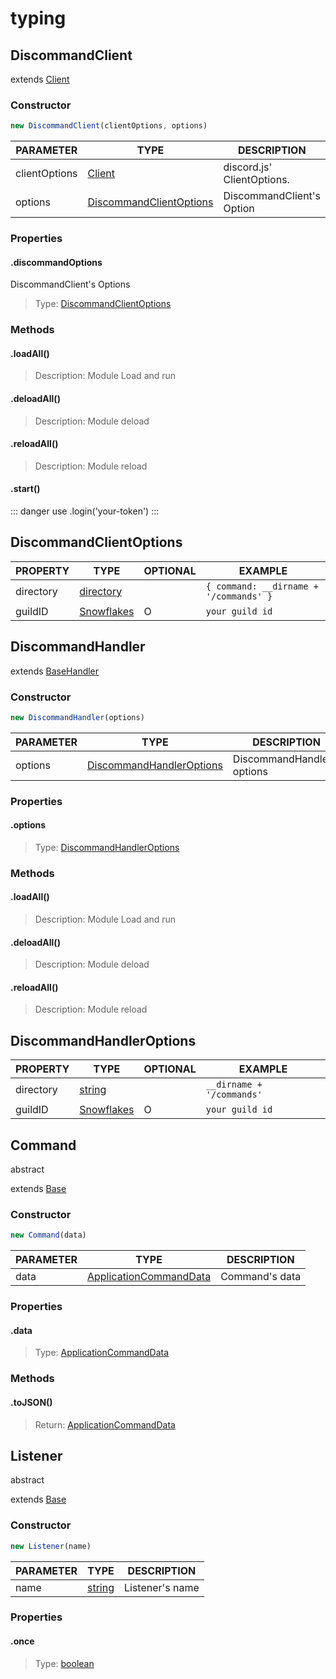 # typing

## DiscommandClient

extends [Client](https://discord.js.org/#/docs/discord.js/main/class/Client)

### Constructor

```js
new DiscommandClient(clientOptions, options)
```

| PARAMETER     | TYPE                                                                            | DESCRIPTION                |
| ------------- | ------------------------------------------------------------------------------- | -------------------------- |
| clientOptions | [Client](https://discord.js.org/#/docs/discord.js/stable/typedef/ClientOptions) | discord.js' ClientOptions. |
| options       | [DiscommandClientOptions](#discommandclientoptions)                             | DiscommandClient's Option  |

### Properties

#### .discommandOptions

DiscommandClient's Options

> Type: <a href="#discommandclientoptions">DiscommandClientOptions</a>

### Methods

#### .loadAll()

> Description: Module Load and run

#### .deloadAll()

> Description: Module deload

#### .reloadAll()

> Description: Module reload

#### .start() <Badge type="danger" text="DEPRECATED" vertical="bottom" />

::: danger
use .login('your-token')
:::

## DiscommandClientOptions

| PROPERTY  | TYPE                                                                                  | OPTIONAL | EXAMPLE                                |
| --------- | ------------------------------------------------------------------------------------- | -------- | -------------------------------------- |
| directory | [directory](https://github.com/discommand/discommand/blob/main/src/types/index.ts#L5) |          | `{ command: __dirname + '/commands' }` |
| guildID   | [Snowflakes](https://discord.com/developers/docs/reference#snowflakes)                | O        | `your guild id`                        |

## DiscommandHandler

extends [BaseHandler](https://github.com/discommand/discommand/blob/main/packages/discommand/src/Bases/BaseHandler.ts)

### Constructor

```js
new DiscommandHandler(options)
```

| PARAMETER | TYPE                                                  | DESCRIPTION                 |
| --------- | ----------------------------------------------------- | --------------------------- |
| options   | [DiscommandHandlerOptions](#discommandhandleroptions) | DiscommandHandler's options |

### Properties

#### .options

> Type: [DiscommandHandlerOptions](#discommandhandleroptions)

### Methods

#### .loadAll()

> Description: Module Load and run

#### .deloadAll()

> Description: Module deload

#### .reloadAll()

> Description: Module reload

## DiscommandHandlerOptions

| PROPERTY  | TYPE                                                                                              | OPTIONAL | EXAMPLE                   |
| --------- | ------------------------------------------------------------------------------------------------- | -------- | ------------------------- |
| directory | [string](https://developer.mozilla.org/en-US/docs/Web/JavaScript/Reference/Global_Objects/String) |          | `__dirname + '/commands'` |
| guildID   | [Snowflakes](https://discord.com/developers/docs/reference#snowflakes)                            | O        | `your guild id`           |

## Command

abstract

extends [Base](https://github.com/discommand/discommand/blob/main/packages/discommand/src/Bases/Base.ts)

### Constructor

```js
new Command(data)
```

| PARAMETER | TYPE                                                                                                   | DESCRIPTION    |
| --------- | ------------------------------------------------------------------------------------------------------ | -------------- |
| data      | [ApplicationCommandData](https://discord.js.org/#/docs/discord.js/main/typedef/ApplicationCommandData) | Command's data |

### Properties

#### .data

> Type: [ApplicationCommandData](https://discord.js.org/#/docs/discord.js/main/typedef/ApplicationCommandData)

### Methods

#### .toJSON()

> Return: [ApplicationCommandData](https://discord.js.org/#/docs/discord.js/main/typedef/ApplicationCommandData)

## Listener

abstract

extends [Base](https://github.com/discommand/discommand/blob/main/packages/discommand/src/Bases/Base.ts)

### Constructor

```js
new Listener(name)
```

| PARAMETER | TYPE                                                                                              | DESCRIPTION     |
| --------- | ------------------------------------------------------------------------------------------------- | --------------- |
| name      | [string](https://developer.mozilla.org/en-US/docs/Web/JavaScript/Reference/Global_Objects/String) | Listener's name |

### Properties

#### .once

> Type: [boolean](https://developer.mozilla.org/en-US/docs/Web/JavaScript/Reference/Global_Objects/Boolean)
